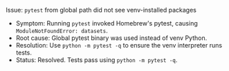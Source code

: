 Issue: `pytest` from global path did not see venv-installed packages

- Symptom: Running `pytest` invoked Homebrew's pytest, causing `ModuleNotFoundError: datasets`.
- Root cause: Global pytest binary was used instead of venv Python.
- Resolution: Use `python -m pytest -q` to ensure the venv interpreter runs tests.
- Status: Resolved. Tests pass using `python -m pytest -q`.
